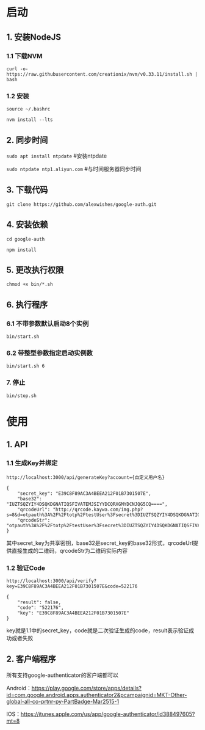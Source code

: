# 启动
## 1. 安装NodeJS
### 1.1 下载NVM
`curl -o- https://raw.githubusercontent.com/creationix/nvm/v0.33.11/install.sh | bash`
### 1.2 安装
`source ~/.bashrc`

`nvm install --lts`

## 2. 同步时间
`sudo apt install ntpdate`     #安装ntpdate

`sudo ntpdate ntp1.aliyun.com`      #与时间服务器同步时间

## 3. 下载代码
`git clone https://github.com/alexwishes/google-auth.git`

## 4. 安装依赖
`cd google-auth`

`npm install`

## 5. 更改执行权限
`chmod +x bin/*.sh`

## 6. 执行程序
### 6.1 不带参数默认启动8个实例
`bin/start.sh`
### 6.2 带整型参数指定启动实例数
`bin/start.sh 6` 

### 7. 停止
`bin/stop.sh`

# 使用
## 1. API
### 1.1 生成Key并绑定
`http://localhost:3000/api/generateKey?account={自定义用户名}`

```
{
    "secret_key": "E39C8F89AC3A4BEEA212F01B7301507E",
    "base32": "IUZTSQZYIY4DSQKDGNATIQSFIVATEMJSIYYDCQRXGMYDCNJQG5CQ====",
    "qrcodeUrl": "http://qrcode.kaywa.com/img.php?s=8&d=otpauth%3A%2F%2Ftotp%2FtestUser%3Fsecret%3DIUZTSQZYIY4DSQKDGNATIQSFIVATEMJSIYYDCQRXGMYDCNJQG5CQ%3D%3D%3D%3D",
    "qrcodeStr": "otpauth%3A%2F%2Ftotp%2FtestUser%3Fsecret%3DIUZTSQZYIY4DSQKDGNATIQSFIVATEMJSIYYDCQRXGMYDCNJQG5CQ%3D%3D%3D%3D"
}
```

其中secret_key为共享密钥，base32是secret_key的base32形式，qrcodeUrl提供直接生成的二维码，qrcodeStr为二维码实际内容

### 1.2 验证Code
`http://localhost:3000/api/verify?key=E39C8F89AC3A4BEEA212F01B7301507E&code=522176`

```
{
    "result": false,
    "code": "522176",
    "key": "E39C8F89AC3A4BEEA212F01B7301507E"
}
```

key就是1.1中的secret_key，code就是二次验证生成的code，result表示验证成功或者失败

## 2. 客户端程序
所有支持google-authenticator的客户端都可以

Android：https://play.google.com/store/apps/details?id=com.google.android.apps.authenticator2&pcampaignid=MKT-Other-global-all-co-prtnr-py-PartBadge-Mar2515-1

IOS：https://itunes.apple.com/us/app/google-authenticator/id388497605?mt=8
